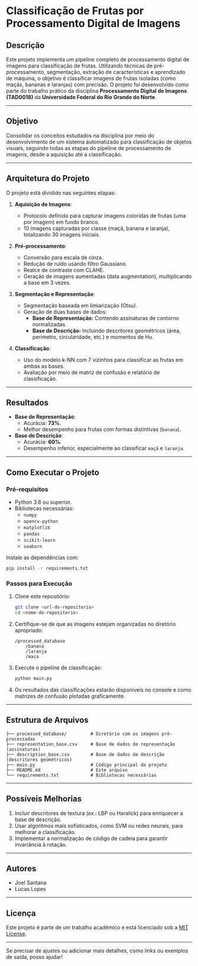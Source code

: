 # Classificação de Frutas por Processamento Digital de Imagens

## **Descrição**
Este projeto implementa um pipeline completo de processamento digital de imagens para classificação de frutas. Utilizando técnicas de pré-processamento, segmentação, extração de características e aprendizado de máquina, o objetivo é classificar imagens de frutas isoladas (como maçãs, bananas e laranjas) com precisão.
O projeto foi desenvolvido como parte do trabalho prático da disciplina **Processamento Digital de Imagens (TAD0018)** da **Universidade Federal do Rio Grande do Norte**.

---

## **Objetivo**
Consolidar os conceitos estudados na disciplina por meio do desenvolvimento de um sistema automatizado para classificação de objetos visuais, seguindo todas as etapas do pipeline de processamento de imagens, desde a aquisição até a classificação.

---

## **Arquitetura do Projeto**
O projeto está dividido nas seguintes etapas:

1. **Aquisição de Imagens**:
   - Protocolo definido para capturar imagens coloridas de frutas (uma por imagem) em fundo branco.
   - 10 imagens capturadas por classe (maçã, banana e laranja), totalizando 30 imagens iniciais.

2. **Pré-processamento**:
   - Conversão para escala de cinza.
   - Redução de ruído usando filtro Gaussiano.
   - Realce de contraste com CLAHE.
   - Geração de imagens aumentadas (data augmentation), multiplicando a base em 3 vezes.

3. **Segmentação e Representação**:
   - Segmentação baseada em limiarização (Otsu).
   - Geração de duas bases de dados:
     - **Base de Representação:** Contendo assinaturas de contorno normalizadas.
     - **Base de Descrição:** Incluindo descritores geométricos (área, perímetro, circularidade, etc.) e momentos de Hu.

4. **Classificação**:
   - Uso do modelo k-NN com 7 vizinhos para classificar as frutas em ambas as bases.
   - Avaliação por meio de matriz de confusão e relatório de classificação.

---

## **Resultados**
- **Base de Representação**:
  - Acurácia: **73%**.
  - Melhor desempenho para frutas com formas distintivas (`banana`).
- **Base de Descrição**:
  - Acurácia: **60%**.
  - Desempenho inferior, especialmente ao classificar `maçã` e `laranja`.

---

## **Como Executar o Projeto**

### **Pré-requisitos**
- Python 3.8 ou superior.
- Bibliotecas necessárias:
  - `numpy`
  - `opencv-python`
  - `matplotlib`
  - `pandas`
  - `scikit-learn`
  - `seaborn`

Instale as dependências com:
```bash
pip install -r requirements.txt
```

### **Passos para Execução**
1. Clone este repositório:
   ```bash
   git clone <url-do-repositorio>
   cd <nome-do-repositorio>
   ```

2. Certifique-se de que as imagens estejam organizadas no diretório apropriado:
   ```
   /processed_database
       /banana
       /laranja
       /maca
   ```

3. Execute o pipeline de classificação:
   ```bash
   python main.py
   ```

4. Os resultados das classificações estarão disponíveis no console e como matrizes de confusão plotadas graficamente.

---

## **Estrutura de Arquivos**
```plaintext
├── processed_database/         # Diretório com as imagens pré-processadas
├── representation_base.csv     # Base de dados de representação (assinaturas)
├── description_base.csv        # Base de dados de descrição (descritores geométricos)
├── main.py                     # Código principal do projeto
├── README.md                   # Este arquivo
└── requirements.txt            # Bibliotecas necessárias
```

---

## **Possíveis Melhorias**
1. Incluir descritores de textura (ex.: LBP ou Haralick) para enriquecer a base de descrição.
2. Usar algoritmos mais sofisticados, como SVM ou redes neurais, para melhorar a classificação.
3. Implementar a normalização de código de cadeia para garantir invariância à rotação.

---

## **Autores**
- Joel Santana
- Lucas Lopes

---

## **Licença**
Este projeto é parte de um trabalho acadêmico e está licenciado sob a [MIT License](LICENSE).

---

Se precisar de ajustes ou adicionar mais detalhes, como links ou exemplos de saída, posso ajudar!
